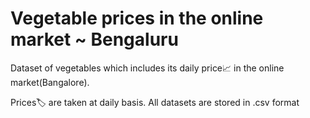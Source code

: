 # Vegetable prices in the online market ~ Bengaluru
Dataset of vegetables which includes its daily price📈 in the online market(Bangalore). 

Prices🏷️ are taken at daily basis. All datasets are stored in .csv format
